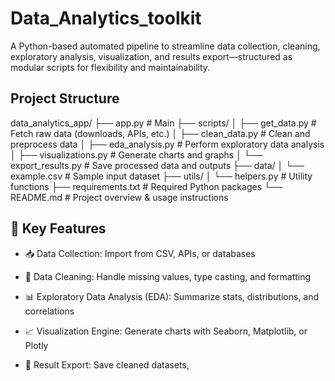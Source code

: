 # Data_Analytics_toolkit

A Python-based automated pipeline to streamline data collection, cleaning, exploratory analysis, visualization, and results export—structured as modular scripts for flexibility and maintainability.


## Project Structure


data_analytics_app/
├── app.py                 # Main 
├── scripts/
│   ├── get_data.py        # Fetch raw data (downloads, APIs, etc.)
│   ├── clean_data.py      # Clean and preprocess data
│   ├── eda_analysis.py    # Perform exploratory data analysis
│   ├── visualizations.py  # Generate charts and graphs
│   └── export_results.py  # Save processed data and outputs
├── data/
│   └── example.csv        # Sample input dataset
├── utils/
│   └── helpers.py         # Utility functions
├── requirements.txt       # Required Python packages
└── README.md              # Project overview & usage instructions


## 🚀 Key Features

-    📥 Data Collection: Import from CSV, APIs, or databases

-    🧹 Data Cleaning: Handle missing values, type casting, and formatting

-    📊 Exploratory Data Analysis (EDA): Summarize stats, distributions, and correlations

-   📈 Visualization Engine: Generate charts with Seaborn, Matplotlib, or Plotly

-    💾 Result Export: Save cleaned datasets, 
